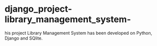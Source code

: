 # django_project-library_management_system-
his project Library Management System has been developed on Python, Django and SQlite.

